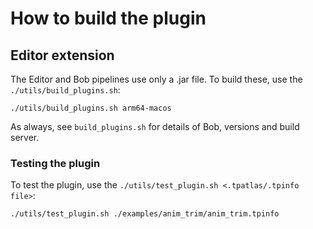 # How to build the plugin

## Editor extension

The Editor and Bob pipelines use only a .jar file.
To build these, use the `./utils/build_plugins.sh`:

    ./utils/build_plugins.sh arm64-macos

As always, see `build_plugins.sh` for details of Bob, versions and build server.

### Testing the plugin

To test the plugin, use the `./utils/test_plugin.sh <.tpatlas/.tpinfo file>`:

    ./utils/test_plugin.sh ./examples/anim_trim/anim_trim.tpinfo
